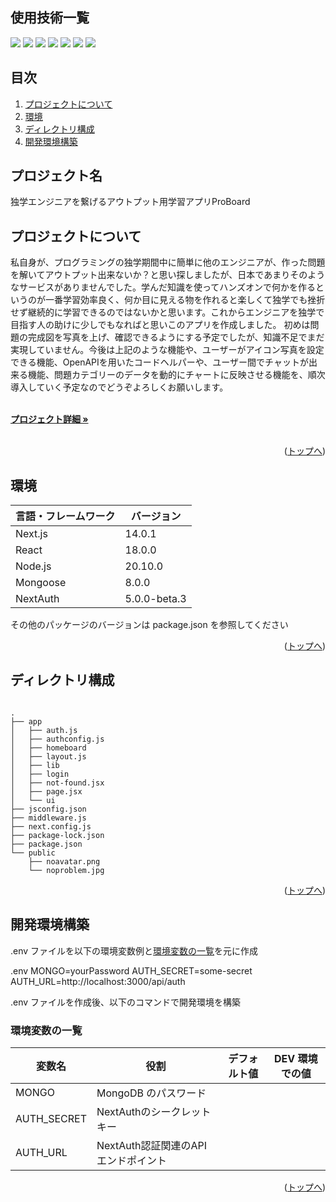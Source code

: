 <div id="top"></div>

## 使用技術一覧


<p style="display: inline">
  <img src="https://img.shields.io/badge/-Node.js-339933.svg?logo=node.js&style=for-the-badge">
  <img src="https://img.shields.io/badge/-MongoDB-47A248.svg?logo=mongodb&style=for-the-badge&logoColor=white">
  <img src="https://img.shields.io/badge/-Mongoose-880000.svg?logo=mongoose&style=for-the-badge">
  <img src="https://img.shields.io/badge/-JavaScript-F7Df1E.svg?logo=javascript&style=for-the-badge">
  <img src="https://img.shields.io/badge/-React-61DAFB.svg?logo=react&style=for-the-badge">
  <img src="https://img.shields.io/badge/-Next.js-000000.svg?logo=next.js&style=for-the-badge">
  <img src="https://img.shields.io/badge/-NextAuth-000000.svg?logo=&style=plastic">
</p>

## 目次

1. [プロジェクトについて](#プロジェクトについて)
2. [環境](#環境)
3. [ディレクトリ構成](#ディレクトリ構成)
4. [開発環境構築](#開発環境構築)



## プロジェクト名

独学エンジニアを繋げるアウトプット用学習アプリProBoard


## プロジェクトについて


私自身が、プログラミングの独学期間中に簡単に他のエンジニアが、作った問題を解いてアウトプット出来ないか？と思い探しましたが、日本であまりそのようなサービスがありませんでした。学んだ知識を使ってハンズオンで何かを作るというのが一番学習効率良く、何か目に見える物を作れると楽しくて独学でも挫折せず継続的に学習できるのではないかと思います。これからエンジニアを独学で目指す人の助けに少しでもなればと思いこのアプリを作成しました。
初めは問題の完成図を写真を上げ、確認できるようにする予定でしたが、知識不足でまだ実現していません。今後は上記のような機能や、ユーザーがアイコン写真を設定できる機能、OpenAPIを用いたコードヘルパーや、ユーザー間でチャットが出来る機能、問題カテゴリーのデータを動的にチャートに反映させる機能を、順次導入していく予定なのでどうぞよろしくお願いします。



  <p align="left">
    <br />
    <a href="https://my-pro-board.vercel.app/"><strong>プロジェクト詳細 »</strong></a>
    <br />
    <br />

<p align="right">(<a href="#top">トップへ</a>)</p>

## 環境


| 言語・フレームワーク  | バージョン |
| --------------------- | ---------- |
| Next.js               | 14.0.1     |
| React                 | 18.0.0     |
| Node.js               | 20.10.0    |
| Mongoose             | 8.0.0      |
| NextAuth             | 5.0.0-beta.3      |

その他のパッケージのバージョンは package.json を参照してください

<p align="right">(<a href="#top">トップへ</a>)</p>

## ディレクトリ構成


```

.
├── app
│   ├── auth.js
│   ├── authconfig.js
│   ├── homeboard
│   ├── layout.js
│   ├── lib
│   ├── login
│   ├── not-found.jsx
│   ├── page.jsx
│   └── ui
├── jsconfig.json
├── middleware.js
├── next.config.js
├── package-lock.json
├── package.json
└── public
    ├── noavatar.png
    └── noproblem.jpg
```

<p align="right">(<a href="#top">トップへ</a>)</p>

## 開発環境構築



.env ファイルを以下の環境変数例と[環境変数の一覧](#環境変数の一覧)を元に作成

.env
MONGO=yourPassword
AUTH_SECRET=some-secret
AUTH_URL=http://localhost:3000/api/auth


.env ファイルを作成後、以下のコマンドで開発環境を構築


### 環境変数の一覧

| 変数名                 | 役割                                      | デフォルト値                       | DEV 環境での値                           |
| ---------------------- | ----------------------------------------- | ---------------------------------- | ---------------------------------------- |
| MONGO    | MongoDB のパスワード |
| AUTH_SECRET         | NextAuthのシークレットキー   |
| AUTH_URL             | NextAuth認証関連のAPIエンドポイント         |



<p align="right">(<a href="#top">トップへ</a>)</p>
